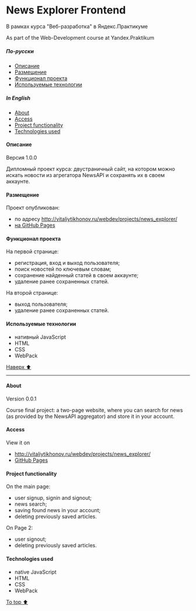 # News Explorer Frontend
В рамках курса "Веб-разработка" в Яндекс.Практикуме

As part of the Web-Development course at Yandex.Praktikum
<!-- toc -->
##### По-русски
- [Описание](#Описание)
- [Размещение](#Размещение)
- [Функционал проекта](#Функционал-проекта)
- [Используемые технологии](#Используемые-технологии)
##### In English
- [About](#About)
- [Access](#Access)
- [Project functionality](#Project-functionality)
- [Technologies used](#Technologies-used)
<!-- tocstop -->

#### Описание
Версия 1.0.0

Дипломный проект курса: двустраничный сайт, на котором можно искать новости из агрегатора NewsAPI и сохранять их в своем аккаунте.
#### Размещение
Проект опубликован:
- по адресу http://vitaliytikhonov.ru/webdev/projects/news_explorer/
- [на GitHub Pages](https://vitalytikhonov.github.io/News_Explorer_Frontend/)

#### Функционал проекта
На первой странице:
- регистрация, вход и выход пользователя;
- поиск новостей по ключевым словам;
- сохранение найденный статей в своем аккаунте;
- удаление ранее сохраненных статей.

На второй странице:
- выход пользователя;
- удаление ранее сохраненных статей.

#### Используемые технологии
- нативный JavaScript
- HTML
- CSS
- WebPack

[Наверх :arrow_up:](#news-explorer-frontend)
***
#### About
Version 0.0.1

Course final project: a two-page website, where you can search for news (as provided by the NewsAPI aggregator) and store it in your account.
#### Access
View it on
- http://vitaliytikhonov.ru/webdev/projects/news_explorer/
- [GitHub Pages](https://vitalytikhonov.github.io/News_Explorer_Frontend/)

#### Project functionality
On the main page:
- user signup, signin and signout;
- news search;
- saving found news in your account;
- deleting previously saved articles.

On Page 2:
- user signout;
- deleting previously saved articles.

#### Technologies used
- native JavaScript
- HTML
- CSS
- WebPack

[To top :arrow_up:](#news-explorer-frontend)

